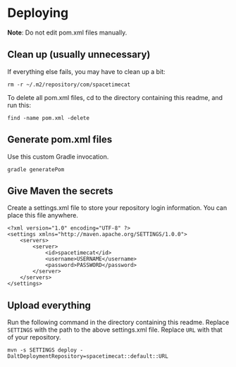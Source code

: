 # Deploying

**Note**: Do not edit pom.xml files manually.

## Clean up (usually unnecessary)

If everything else fails,
you may have to clean up a bit:

```
rm -r ~/.m2/repository/com/spacetimecat
```

To delete all pom.xml files,
cd to the directory containing this readme,
and run this:

```
find -name pom.xml -delete
```

## Generate pom.xml files

Use this custom Gradle invocation.

```
gradle generatePom
```

## Give Maven the secrets

Create a settings.xml file to store your repository login information.
You can place this file anywhere.

```
<?xml version="1.0" encoding="UTF-8" ?>
<settings xmlns="http://maven.apache.org/SETTINGS/1.0.0">
    <servers>
        <server>
            <id>spacetimecat</id>
            <username>USERNAME</username>
            <password>PASSWORD</password>
        </server>
    </servers>
</settings>
```

## Upload everything

Run the following command
in the directory containing this readme.
Replace `SETTINGS` with the path to the above settings.xml file.
Replace `URL` with that of your repository.

```
mvn -s SETTINGS deploy -DaltDeploymentRepository=spacetimecat::default::URL
```
